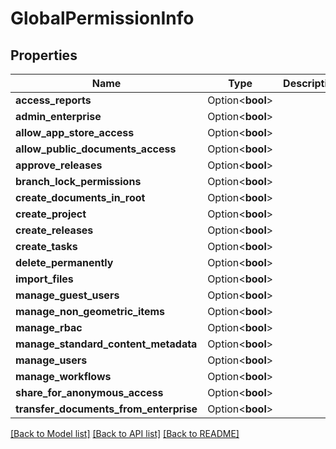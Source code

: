 # GlobalPermissionInfo

## Properties

Name | Type | Description | Notes
------------ | ------------- | ------------- | -------------
**access_reports** | Option<**bool**> |  | [optional]
**admin_enterprise** | Option<**bool**> |  | [optional]
**allow_app_store_access** | Option<**bool**> |  | [optional]
**allow_public_documents_access** | Option<**bool**> |  | [optional]
**approve_releases** | Option<**bool**> |  | [optional]
**branch_lock_permissions** | Option<**bool**> |  | [optional]
**create_documents_in_root** | Option<**bool**> |  | [optional]
**create_project** | Option<**bool**> |  | [optional]
**create_releases** | Option<**bool**> |  | [optional]
**create_tasks** | Option<**bool**> |  | [optional]
**delete_permanently** | Option<**bool**> |  | [optional]
**import_files** | Option<**bool**> |  | [optional]
**manage_guest_users** | Option<**bool**> |  | [optional]
**manage_non_geometric_items** | Option<**bool**> |  | [optional]
**manage_rbac** | Option<**bool**> |  | [optional]
**manage_standard_content_metadata** | Option<**bool**> |  | [optional]
**manage_users** | Option<**bool**> |  | [optional]
**manage_workflows** | Option<**bool**> |  | [optional]
**share_for_anonymous_access** | Option<**bool**> |  | [optional]
**transfer_documents_from_enterprise** | Option<**bool**> |  | [optional]

[[Back to Model list]](../README.md#documentation-for-models) [[Back to API list]](../README.md#documentation-for-api-endpoints) [[Back to README]](../README.md)


